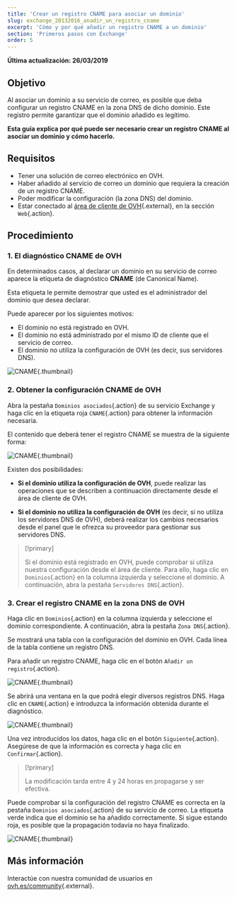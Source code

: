```yaml
---
title: 'Crear un registro CNAME para asociar un dominio'
slug: exchange_20132016_anadir_un_registro_cname
excerpt: 'Cómo y por qué añadir un registro CNAME a un dominio'
section: 'Primeros pasos con Exchange'
order: 5
---
```


**Última actualización: 26/03/2019**

## Objetivo

Al asociar un dominio a su servicio de correo, es posible que deba configurar un registro CNAME en la zona DNS de dicho dominio. Este registro permite garantizar que el dominio añadido es legítimo.

**Esta guía explica por qué puede ser necesario crear un registro CNAME al asociar un dominio y cómo hacerlo.**

## Requisitos

- Tener una solución de correo electrónico en OVH.
- Haber añadido al servicio de correo un dominio que requiera la creación de un registro CNAME.
- Poder modificar la configuración (la zona DNS) del dominio.
- Estar conectado al [área de cliente de OVH](https://www.ovh.com/auth/?action=gotomanager){.external}, en la sección `Web`{.action}.

## Procedimiento

### 1. El diagnóstico CNAME de OVH

En determinados casos, al declarar un dominio en su servicio de correo aparece la etiqueta de diagnóstico **CNAME** (de Canonical Name).

Esta etiqueta le permite demostrar que usted es el administrador del dominio que desea declarar.

Puede aparecer por los siguientes motivos:

- El dominio no está registrado en OVH.
- El dominio no está administrado por el mismo ID de cliente que el servicio de correo.
- El dominio no utiliza la configuración de OVH (es decir, sus servidores DNS).

![CNAME](images/cname_exchange_diagnostic.png){.thumbnail}

### 2. Obtener la configuración CNAME de OVH

Abra la pestaña `Dominios asociados`{.action} de su servicio Exchange y haga clic en la etiqueta roja `CNAME`{.action} para obtener la información necesaria.

El contenido que deberá tener el registro CNAME se muestra de la siguiente forma:

![CNAME](images/cname_exchange_informations.png){.thumbnail}

Existen dos posibilidades:

- **Si el dominio utiliza la configuración de OVH**, puede realizar las operaciones que se describen a continuación directamente desde el área de cliente de OVH.

- **Si el dominio no utiliza la configuración de OVH** (es decir, si no utiliza los servidores DNS de OVH), deberá realizar los cambios necesarios desde el panel que le ofrezca su proveedor para gestionar sus servidores DNS.

> [!primary]
>
> Si el dominio está registrado en OVH, puede comprobar si utiliza nuestra configuración desde el área de cliente. Para ello, haga clic en `Dominios`{.action} en la columna izquierda y seleccione el dominio. A continuación, abra la pestaña `Servidores DNS`{.action}.
>

### 3. Crear el registro CNAME en la zona DNS de OVH

Haga clic en `Dominios`{.action} en la columna izquierda y seleccione el dominio correspondiente. A continuación, abra la pestaña `Zona DNS`{.action}.

Se mostrará una tabla con la configuración del dominio en OVH. Cada línea de la tabla contiene un registro DNS.

Para añadir un registro CNAME, haga clic en el botón `Añadir un registro`{.action}.

![CNAME](images/cname_exchange_add_entry_step1.png){.thumbnail}

Se abrirá una ventana en la que podrá elegir diversos registros DNS. Haga clic en `CNAME`{.action} e introduzca la información obtenida durante el diagnóstico.

![CNAME](images/cname_add_entry_dns_zone.png){.thumbnail}

Una vez introducidos los datos, haga clic en el botón `Siguiente`{.action}. Asegúrese de que la información es correcta y haga clic en `Confirmar`{.action}.

> [!primary]
>
> La modificación tarda entre 4 y 24 horas en propagarse y ser efectiva.
>

Puede comprobar si la configuración del registro CNAME es correcta en la pestaña `Dominios asociados`{.action} de su servicio de correo. La etiqueta verde indica que el dominio se ha añadido correctamente. Si sigue estando roja, es posible que la propagación todavía no haya finalizado.

![CNAME](images/cname_exchange_diagnostic_green.png){.thumbnail}

## Más información

Interactúe con nuestra comunidad de usuarios en [ovh.es/community](https://www.ovh.es/community/){.external}.